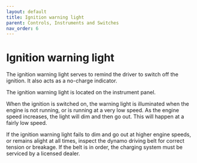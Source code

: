 ```yaml
---
layout: default
title: Ignition warning light
parent: Controls, Instruments and Switches
nav_order: 6
---
```


# Ignition warning light

The ignition warning light serves to remind the driver to switch off the ignition. It also acts as a no-charge indicator.

The ignition warning light is located on the instrument panel.

When the ignition is switched on, the warning light is illuminated when the engine is not running, or is running at a very low speed. As the engine speed increases, the light will dim and then go out. This will happen at a fairly low speed.

If the ignition warning light fails to dim and go out at higher engine speeds, or remains alight at all times, inspect the dynamo driving belt for correct tension or breakage. If the belt is in order, the charging system must be serviced by a licensed dealer.